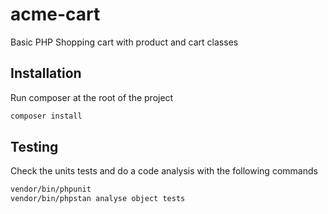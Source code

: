 # acme-cart
Basic PHP Shopping cart with product and cart classes

## Installation
Run composer at the root of the project

```bash
composer install
```

## Testing
Check the units tests and do a code analysis with the following commands

```bash
vendor/bin/phpunit
vendor/bin/phpstan analyse object tests
```